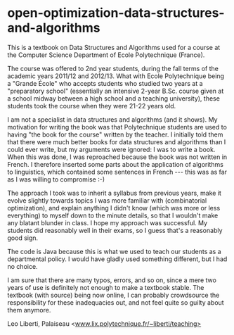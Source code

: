 # open-optimization-data-structures-and-algorithms

This is a textbook on Data Structures and Algorithms used for a course at the Computer Science Department of Ecole Polytechnique (France). 

The course was offered to 2nd year students, during the fall terms of the academic years 2011/12 and 2012/13. What with Ecole Polytechnique being a "Grande École" who accepts students who studied two years at a "preparatory school" (essentially an intensive 2-year B.Sc. course given at a school midway between a high school and a teaching university), these students took the course when they were 21-22 years old. 

I am not a specialist in data structures and algorithms (and it shows). My motivation for writing the book was that Polytechnique students are used to having "the book for the course" written by the teacher. I initially told them that there were much better books for data structures and algorithms than I could ever write, but my arguments were ignored: I was to write a book. When this was done, I was reproached because the book was not written in French. I therefore inserted some parts about the application of algorithms to linguistics, which contained some sentences in French --- this was as far as I was willing to compromise :-)

The approach I took was to inherit a syllabus from previous years, make it evolve slightly towards topics I was more familiar with (combinatorial optimization), and explain anything I didn't know (which was more or less everything) to myself down to the minute details, so that I wouldn't make any blatant blunder in class. I hope my approach was successful. My students did reasonably well in their exams, so I guess that's a reasonably good sign. 

The code is Java because this is what we used to teach our students as a departmental policy. I would have gladly used something different, but I had no choice. 

I am sure that there are many typos, errors, and so on, since a mere two years of use is definitely not enough to make a textbook stable. The textbook (with source) being now online, I can probably crowdsource the responsibility for these inadequacies out, and not feel quite so guilty about them anymore.

Leo Liberti, Palaiseau
<www.lix.polytechnique.fr/~liberti/teaching>
